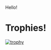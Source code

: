 Hello!

# Trophies!

[![trophy](https://github-profile-trophy.vercel.app/?username=Zitronekoma30)](https://github.com/ryo-ma/github-profile-trophy)
